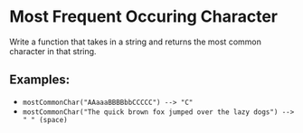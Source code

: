 # Most Frequent Occuring Character

Write a function that takes in a string and returns the most common
character in that string.

## Examples:
* `mostCommonChar("AAaaaBBBBbbCCCCC") --> "C"`
* `mostCommonChar("The quick brown fox jumped over the lazy dogs") --> " " (space)`
